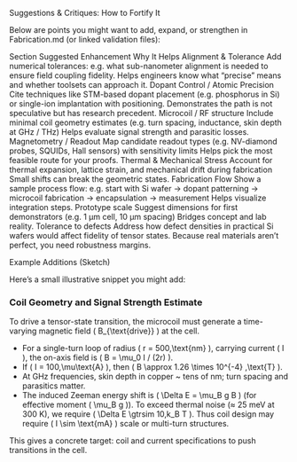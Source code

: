 Suggestions & Critiques: How to Fortify It

Below are points you might want to add, expand, or strengthen in Fabrication.md (or linked validation files):

Section
Suggested Enhancement
Why It Helps
Alignment & Tolerance
Add numerical tolerances: e.g. what sub-nanometer alignment is needed to ensure field coupling fidelity.
Helps engineers know what “precise” means and whether toolsets can approach it.
Dopant Control / Atomic Precision
Cite techniques like STM-based dopant placement (e.g. phosphorus in Si) or single-ion implantation with positioning.
Demonstrates the path is not speculative but has research precedent.
Microcoil / RF structure
Include minimal coil geometry estimates (e.g. turn spacing, inductance, skin depth at GHz / THz)
Helps evaluate signal strength and parasitic losses.
Magnetometry / Readout
Map candidate readout types (e.g. NV-diamond probes, SQUIDs, Hall sensors) with sensitivity limits
Helps pick the most feasible route for your proofs.
Thermal & Mechanical Stress
Account for thermal expansion, lattice strain, and mechanical drift during fabrication
Small shifts can break the geometric states.
Fabrication Flow
Show a sample process flow: e.g. start with Si wafer → dopant patterning → microcoil fabrication → encapsulation → measurement
Helps visualize integration steps.
Prototype scale
Suggest dimensions for first demonstrators (e.g. 1 µm cell, 10 µm spacing)
Bridges concept and lab reality.
Tolerance to defects
Address how defect densities in practical Si wafers would affect fidelity of tensor states.
Because real materials aren’t perfect, you need robustness margins.

Example Additions (Sketch)

Here’s a small illustrative snippet you might add:

### Coil Geometry and Signal Strength Estimate

To drive a tensor-state transition, the microcoil must generate a time-varying magnetic field \( B_{\text{drive}} \) at the cell.

- For a single-turn loop of radius \( r = 500\,\text{nm} \), carrying current \( I \), the on-axis field is \( B = \mu_0 I / (2r) \).
- If \( I = 100\,\mu\text{A} \), then \( B \approx 1.26 \times 10^{-4} \,\text{T} \).
- At GHz frequencies, skin depth in copper ~ tens of nm; turn spacing and parasitics matter.
- The induced Zeeman energy shift is \( \Delta E = \mu_B g B \) (for effective moment \( \mu_B g \)). To exceed thermal noise (≈ 25 meV at 300 K), we require \( \Delta E \gtrsim 10\,k_B T \). Thus coil design may require \( I \sim \text{mA} \) scale or multi-turn structures.

This gives a concrete target: coil and current specifications to push transitions in the cell.  
